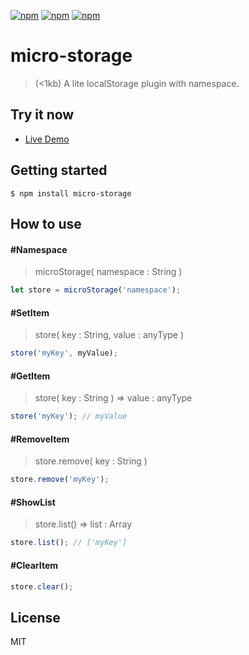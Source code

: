[![npm](https://img.shields.io/npm/l/micro-storage.svg?style=flat-square)](https://www.npmjs.org/package/micro-storage)
[![npm](https://img.shields.io/npm/v/micro-storage.svg?style=flat-square)](https://www.npmjs.org/package/micro-storage)
[![npm](https://img.shields.io/npm/dm/micro-storage.svg?style=flat-square)](https://www.npmjs.org/package/micro-storage)

# micro-storage
> (<1kb) A lite localStorage plugin with namespace.

## Try it now

* [Live Demo](https://lixinliang.github.io/live-demo/micro-storage/)

## Getting started
```
$ npm install micro-storage
```

## How to use

#### #Namespace
> microStorage( namespace : String )

```js
let store = microStorage('namespace');
```

#### #SetItem
> store( key : String, value : anyType )

```js
store('myKey', myValue);
```

#### #GetItem
> store( key : String ) => value : anyType

```js
store('myKey'); // myValue
```

#### #RemoveItem
> store.remove( key : String )

```js
store.remove('myKey');
```

#### #ShowList
> store.list() => list : Array

```js
store.list(); // ['myKey']
```

#### #ClearItem

```js
store.clear();
```

## License

MIT
